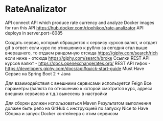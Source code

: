 # RateAnalizator
API connect API which produce rate currency and analyze 
Docker images for run this API https://hub.docker.com/r/pohikoo/rate-analizator
API deploys in server.port=8085 


Создать сервис, который обращается к сервису курсов валют, и отдает gif в ответ: 
если курс по отношению к рублю за сегодня стал выше вчерашнего, то отдаем рандомную отсюда https://giphy.com/search/rich 
если ниже - отсюда https://giphy.com/search/broke 
Ссылки 
REST API курсов валют - https://docs.openexchangerates.org/ 
REST API гифок - https://developers.giphy.com/docs/api#quick-start-guide 
Must Have 
Сервис на Spring Boot 2 + Java 

Для взаимодействия с внешними сервисами используется Feign 
Все параметры (валюта по отношению к которой смотрится курс, адреса внешних сервисов и т.д.) вынесены в настройки 
 
Для сборки должен использоваться Maven 
Результатом выполнения должен быть репо на GitHub с инструкцией по запуску 
Nice to Have 
Сборка и запуск Docker контейнера с этим сервисом 


